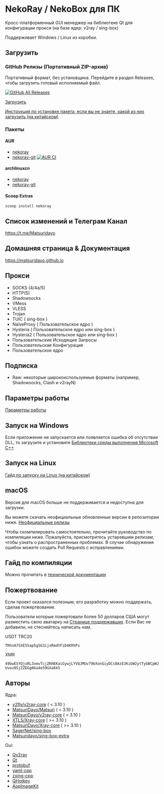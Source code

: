 # NekoRay / NekoBox для ПК

Кросс-платформенный GUI менеджер на библиотеке Qt для конфигурации прокси (на базе ядер: v2ray / sing-box)

Поддерживает Windows / Linux из коробки.

## Загрузить

### GitHub Релизы (Портативный ZIP-архив)

Портативный формат, без установщика. Перейдите в раздел Releases, чтобы загрузить готовый исполняемый файл.

[![GitHub All Releases](https://img.shields.io/github/downloads/Matsuridayo/nekoray/total?label=downloads-total&logo=github&style=flat-square)](https://github.com/Matsuridayo/nekoray/releases)

[Загрузить](https://github.com/Matsuridayo/nekoray/releases)

[Инструкция по установке пакета, если вы не знаете, какой из них загрузить (на китайском)](https://github.com/MatsuriDayo/nekoray/wiki/Installation-package-description)

### Пакеты

#### AUR

- [nekoray](https://aur.archlinux.org/packages/nekoray)
- [nekoray-git](https://aur.archlinux.org/packages/nekoray-git) [![AUR CI](https://github.com/MatsuriDayo/nekoray/actions/workflows/update-pkgbuild.yml/badge.svg)](https://github.com/MatsuriDayo/nekoray/actions/workflows/update-pkgbuild.yaml)

#### archlinuxcn

- [nekoray](https://github.com/archlinuxcn/repo/tree/master/archlinuxcn/nekoray)
- [nekoray-git](https://github.com/archlinuxcn/repo/tree/master/archlinuxcn/nekoray-git)

#### Scoop Extras

`scoop install nekoray`

## Список изменений и Телеграм Канал

https://t.me/Matsuridayo

## Домашняя страница & Документация

https://matsuridayo.github.io

## Прокси

- SOCKS (4/4a/5)
- HTTP(S)
- Shadowsocks
- VMess
- VLESS
- Trojan
- TUIC ( sing-box )
- NaïveProxy ( Пользовательское ядро )
- Hysteria ( Пользовательское ядро или sing-box )
- Hysteria2 ( Пользовательское ядро или sing-box )
- Пользовательские Исходящие Запросы
- Пользовательская Конфигурация
- Пользовательское ядро

## Подписка

- Raw: некоторые широкоиспользуемые форматы (например, Shadowsocks, Clash и v2rayN)

## Параметры работы

[Параметры работы](docs/RunFlags.md)

## Запуск на Windows

Если приложение не запускается или появляется ошибка об отсутствии DLL, то загрузите и установите [Библиотеки среды выполнения Microsoft C++](https://aka.ms/vs/17/release/vc_redist.x64.exe)

## Запуск на Linux

[Гайд по запуску на Linux (на китайском)](docs/Run_Linux.md)

## macOS

Версия для macOS больше не поддерживается и недоступна для загрузки.

Вы можете скачать неофициальные обновленные версии в репозитории ниже. [Неофициальные релизы](https://github.com/aaaamirabbas/nekoray-macos/releases)

Чтобы скомпилировать самостоятельно, прочитайте руководство по компиляции ниже.
Пожалуйста, присмотритесь устаревшим релизам, чтобы узнать о распространенных проблемах. В случае обнаружения ошибок можете создать Pull Requests с исправлениями.

## Гайд по компиляции

Можно прочитать в [технической документации](https://github.com/MatsuriDayo/nekoray/tree/main/docs)

## Пожертвование

Если проект оказался полезным, его разработку можно поддержать, сделав пожертвование.

Пользователи которые пожертовали более 50 долларов США могут разместить свою аватарку на [Странице поддержавших](https://mtrdnt.pages.dev/donation_list). Если Вас не добавили, не стесняйтесь написать нам.

USDT TRC20

`TRhnA7SXE5Sap5gSG3ijxRmdYFiD4KRhPs`

XMR

`49bwESYQjoRL3xmvTcjZKHEKaiGywjLYVQJMUv79bXonGiyDCs8AzE3KiGW2ytTybBCpWJUvov8SjZZEGg66a4e59GXa6k5`
  
## Авторы

Ядра:

- [v2fly/v2ray-core](https://github.com/v2fly/v2ray-core) ( < 3.10 )
- [MatsuriDayo/Matsuri](https://github.com/MatsuriDayo/Matsuri) ( < 3.10 )
- [MatsuriDayo/v2ray-core](https://github.com/MatsuriDayo/v2ray-core) ( < 3.10 )
- [XTLS/Xray-core](https://github.com/XTLS/Xray-core) ( >= 3.10 )
- [MatsuriDayo/Xray-core](https://github.com/MatsuriDayo/Xray-core) ( >= 3.10 )
- [SagerNet/sing-box](https://github.com/SagerNet/sing-box)
- [Matsuridayo/sing-box-extra](https://github.com/MatsuriDayo/sing-box-extra)

Gui:

- [Qv2ray](https://github.com/Qv2ray/Qv2ray)
- [Qt](https://www.qt.io/)
- [protobuf](https://github.com/protocolbuffers/protobuf)
- [yaml-cpp](https://github.com/jbeder/yaml-cpp)
- [zxing-cpp](https://github.com/nu-book/zxing-cpp)
- [QHotkey](https://github.com/Skycoder42/QHotkey)
- [AppImageKit](https://github.com/AppImage/AppImageKit)
